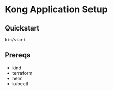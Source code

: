 # Kong Application Setup

## Quickstart

`bin/start`

## Prereqs

* kind
* terraform
* helm
* kubectl